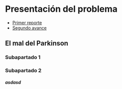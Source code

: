 # Presentación del problema
- [Primer reporte](https://ruizmedranoj.wixsite.com/grupo11)
- [Segundo avance](https://es.wix.com/website/builder?referral=split%20page#!/builder/story/b082c7e1-3f74-400a-8e70-bbd511dea261:f010c683-78ce-4ffb-a330-8afa9ebfdc3a/section-media-edit/1.124/)


## El mal del Parkinson

### Subapartado 1

### Subapartado 2

##### asdasd
